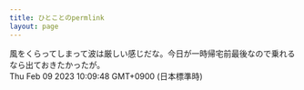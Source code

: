 ```yaml
---
title: ひとことのpermlink
layout: page
---
```

<div class="box" dt="1675904988825">
  風をくらってしまって波は厳しい感じだな。今日が一時帰宅前最後なので乗れるなら出ておきたかったが。
  <div class="content is-small">Thu Feb 09 2023 10:09:48 GMT+0900 (日本標準時)</div>
</div>